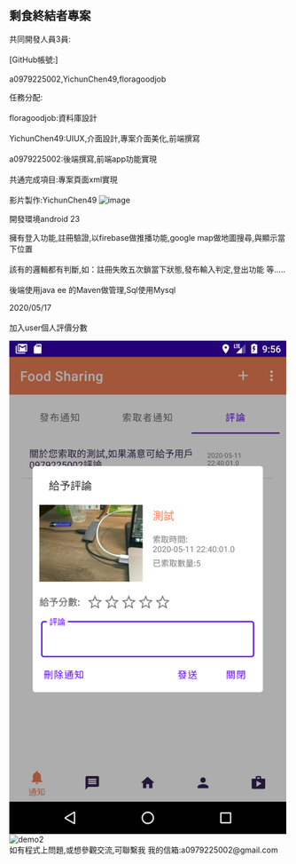 ## 剩食終結者專案<br>  

共同開發人員3員: 
<br>  
[GitHub帳號:]
<br>  
a0979225002,YichunChen49,floragoodjob
<br>  

任務分配:
<br>  
floragoodjob:資料庫設計
<br>  
YichunChen49:UIUX,介面設計,專案介面美化,前端撰寫
<br>  
a0979225002:後端撰寫,前端app功能實現
<br>  
共通完成項目:專案頁面xml實現
<br>  
影片製作:YichunChen49
![image](imag/all.gif)

開發環境android 23

擁有登入功能,註冊驗證,以firebase做推播功能,google map做地圖搜尋,與顯示當下位置
<br>  
該有的邏輯都有判斷,如：註冊失敗五次鎖當下狀態,發布輸入判定,登出功能 等.....
<br>  
後端使用java ee 的Maven做管理,Sql使用Mysql
<br>  

2020/05/17
<br>  
加入user個人評價分數

 <img src="imag/device-2020-05-18-215633.png" width = "500"  alt="demo1" align=center />
 <br>
 <img src="imag/device-2020-05-18-215610.png)" width = "500"  alt="demo2" align=center />
 <br>
如有程式上問題,或想參觀交流,可聯繫我
我的信箱:a0979225002@gmail.com
